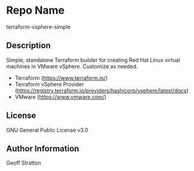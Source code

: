 Repo Name
=========
terraform-vsphere-simple

Description
---------------
Simple, standalone Terraform builder for creating Red Hat Linux virtual machines in VMware vSphere. Customize as needed.

* Terraform (https://www.terraform.io/)
* Terraform vSphere Provider (https://registry.terraform.io/providers/hashicorp/vsphere/latest/docs)
* VMware (https://www.vmware.com/)

License
-------
GNU General Public License v3.0

Author Information
------------------
Geoff Stratton
